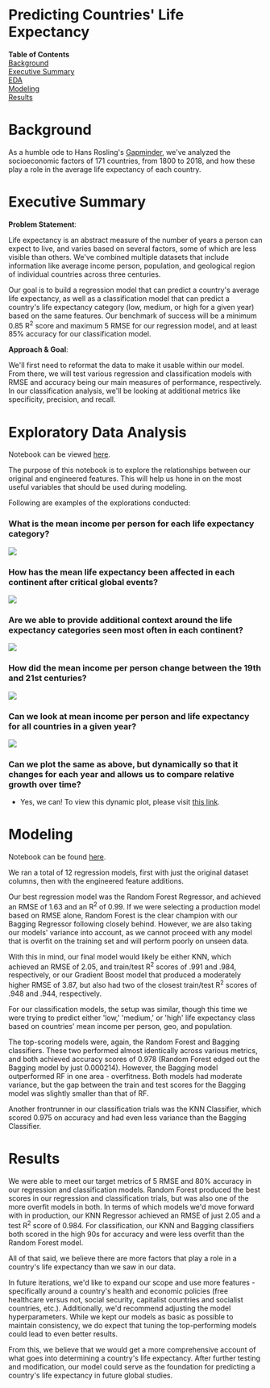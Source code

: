 # Predicting Countries' Life Expectancy

**Table of Contents**
<br>[Background](#background)
<br>[Executive Summary](#executive-summary)
<br>[EDA](#exploratory-data-analysis)
<br>[Modeling](#modeling)
<br>[Results](#results)

# Background

As a humble ode to Hans Rosling's [Gapminder](https://www.gapminder.org/about/), we've analyzed the socioeconomic factors of 171 countries, from 1800 to 2018, and how these play a role in the average life expectancy of each country.

# Executive Summary

**Problem Statement**:

Life expectancy is an abstract measure of the number of years a person can expect to live, and varies based on several factors, some of which are less visible than others. We've combined multiple datasets that include information like average income person, population, and geological region of individual countries across three centuries.

Our goal is to build a regression model that can predict a country's average life expectancy, as well as a classification model that can predict a country's life expectancy category (low, medium, or high for a given year) based on the same features. Our benchmark of success will be a minimum 0.85 R<sup>2</sup> score and maximum 5 RMSE for our regression model, and at least 85% accuracy for our classification model.

**Approach & Goal**:

We'll first need to reformat the data to make it usable within our model. From there, we will test various regression and classification models with RMSE and accuracy being our main measures of performance, respectively. In our classification analysis, we'll be looking at additional metrics like specificity, precision, and recall.

# Exploratory Data Analysis
Notebook can be viewed [here](./notebooks/02_eda.ipynb).

The purpose of this notebook is to explore the relationships between our original and engineered features. This will help us hone in on the most useful variables that should be used during modeling.

Following are examples of the explorations conducted:

### **What is the mean income per person for each life expectancy category?**
![](visualizations/bar_mean_inc_by_life_exp_cat.png)

### **How has the mean life expectancy been affected in each continent after critical global events?**
![](visualizations/line_mean_life_exp_by_continent.png)

### **Are we able to provide additional context around the life expectancy categories seen most often in each continent?**
![](visualizations/bar_freq_life_exp_cat_by_continent.png)

### **How did the mean income per person change between the 19th and 21st centuries?**
![](visualizations/line_global_mean_inc_log2.png)

### **Can we look at mean income per person and life expectancy for all countries in a given year?**
![](visualizations/scatter_mean_inc_v_life_exp_2018.png)

### **Can we plot the same as above, but dynamically so that it changes for each year and allows us to compare relative growth over time?**
- Yes, we can! To view this dynamic plot, please visit [this link](https://public.tableau.com/app/profile/cynthia.rodriguez6815/viz/GapminderRecreation_16710692756720/Gapminder).

# Modeling
Notebook can be found [here](./notebooks/03_modeling.ipynb).

We ran a total of 12 regression models, first with just the original dataset columns, then with the engineered feature additions.

Our best regression model was the Random Forest Regressor, and achieved an RMSE of 1.63 and an R<sup>2</sup> of 0.99. If we were selecting a production model based on RMSE alone, Random Forest is the clear champion with our Bagging Regressor following closely behind. However, we are also taking our models' variance into account, as we cannot proceed with any model that is overfit on the training set and will perform poorly on unseen data.

With this in mind, our final model would likely be either KNN, which achieved an RMSE of 2.05, and train/test R<sup>2</sup> scores of .991 and .984, respectively, or our Gradient Boost model that produced a moderately higher RMSE of 3.87, but also had two of the closest train/test R<sup>2</sup> scores of .948 and .944, respectively.

For our classification models, the setup was similar, though this time we were trying to predict either 'low,' 'medium,' or 'high' life expectancy class based on countries' mean income per person, geo, and population.

The top-scoring models were, again, the Random Forest and Bagging classifiers. These two performed almost identically across various metrics, and both achieved accuracy scores of 0.978 (Random Forest edged out the Bagging model by just 0.000214). However, the Bagging model outperformed RF in one area - overfitness. Both models had moderate variance, but the gap between the train and test scores for the Bagging model was slightly smaller than that of RF.

Another frontrunner in our classification trials was the KNN Classifier, which scored 0.975 on accuracy and had even less variance than the Bagging Classifier.

# Results

We were able to meet our target metrics of 5 RMSE and 80% accuracy in our regression and classification models. Random Forest produced the best scores in our regression and classification trials, but was also one of the more overfit models in both. In terms of which models we'd move forward with in production, our KNN Regressor achieved an RMSE of just 2.05 and a test R<sup>2</sup> score of 0.984. For classification, our KNN and Bagging classifiers both scored in the high 90s for accuracy and were less overfit than the Random Forest model.

All of that said, we believe there are more factors that play a role in a country's life expectancy than we saw in our data.

In future iterations, we'd like to expand our scope and use more features - specifically around a country's health and economic policies (free healthcare versus not, social security, capitalist countries and socialist countries, etc.). Additionally, we'd recommend adjusting the model hyperparameters. While we kept our models as basic as possible to maintain consistency, we do expect that tuning the top-performing models could lead to even better results.

From this, we believe that we would get a more comprehensive account of what goes into determining a country's life expectancy. After further testing and modification, our model could serve as the foundation for predicting a country's life expectancy in future global studies.
